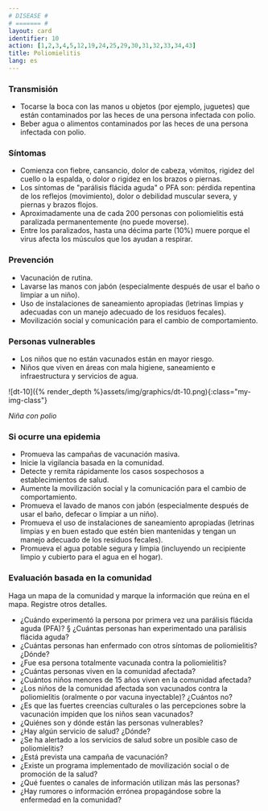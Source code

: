```yaml
---
# DISEASE #
# ======= #
layout: card
identifier: 10
action: [1,2,3,4,5,12,19,24,25,29,30,31,32,33,34,43]
title: Poliomielitis
lang: es
---
```


### Transmisión

- Tocarse la boca con las manos u objetos (por ejemplo, juguetes) que están contaminados por las heces de una persona infectada con polio.
- Beber agua o alimentos contaminados por las heces de una persona infectada con polio.

### Síntomas

- Comienza con fiebre, cansancio, dolor de cabeza, vómitos, rigidez del cuello o la espalda, o dolor o rigidez en los brazos o piernas.
- Los síntomas de "parálisis flácida aguda" o PFA son: pérdida repentina de los reflejos (movimiento), dolor o debilidad muscular severa, y piernas y brazos flojos.
- Aproximadamente una de cada 200 personas con poliomielitis está paralizada permanentemente (no puede moverse).
- Entre los paralizados, hasta una décima parte (10%) muere porque el virus afecta los músculos que los ayudan a respirar.

### Prevención

- Vacunación de rutina.
- Lavarse las manos con jabón (especialmente después de usar el baño o limpiar a un niño).
- Uso de instalaciones de saneamiento apropiadas (letrinas limpias y adecuadas con un manejo adecuado de los residuos fecales).
- Movilización social y comunicación para el cambio de comportamiento.

### Personas vulnerables

- Los niños que no están vacunados están en mayor riesgo.
- Niños que viven en áreas con mala higiene, saneamiento e infraestructura y servicios de agua.

![dt-10]({% render_depth %}assets/img/graphics/dt-10.png){:class="my-img-class"}

*Niña con polio*

### Si ocurre una epidemia

- Promueva las campañas de vacunación masiva.
- Inicie la vigilancia basada en la comunidad.
- Detecte y remita rápidamente los casos sospechosos a establecimientos de salud.
- Aumente la movilización social y la comunicación para el cambio de comportamiento.
- Promueva el lavado de manos con jabón (especialmente después de usar el baño, defecar o limpiar a un niño).
- Promueva el uso de instalaciones de saneamiento apropiadas (letrinas limpias y en buen estado que estén bien mantenidas y tengan un manejo adecuado de los residuos fecales).
- Promueva el agua potable segura y limpia (incluyendo un recipiente limpio y cubierto para el agua en el hogar).

### Evaluación basada en la comunidad

Haga un mapa de la comunidad y marque la información que reúna en el mapa. Registre otros detalles.
- ¿Cuándo experimentó la persona por primera vez una parálisis flácida aguda (PFA)? § ¿Cuántas personas han experimentado una parálisis flácida aguda?
- ¿Cuántas personas han enfermado con otros síntomas de poliomielitis? ¿Dónde?
- ¿Fue esa persona totalmente vacunada contra la poliomielitis?
- ¿Cuántas personas viven en la comunidad afectada?
- ¿Cuántos niños menores de 15 años viven en la comunidad afectada?
- ¿Los niños de la comunidad afectada son vacunados contra la poliomielitis (oralmente o por vacuna inyectable)? ¿Cuántos no?
- ¿Es que las fuertes creencias culturales o las percepciones sobre la vacunación impiden que los niños sean vacunados?
- ¿Quiénes son y dónde están las personas vulnerables?
- ¿Hay algún servicio de salud? ¿Dónde?
- ¿Se ha alertado a los servicios de salud sobre un posible caso de poliomielitis?
- ¿Está prevista una campaña de vacunación?
- ¿Existe un programa implementado de movilización social o de promoción de la salud?
- ¿Qué fuentes o canales de información utilizan más las personas?
- ¿Hay rumores o información errónea propagándose sobre la enfermedad en la comunidad?
